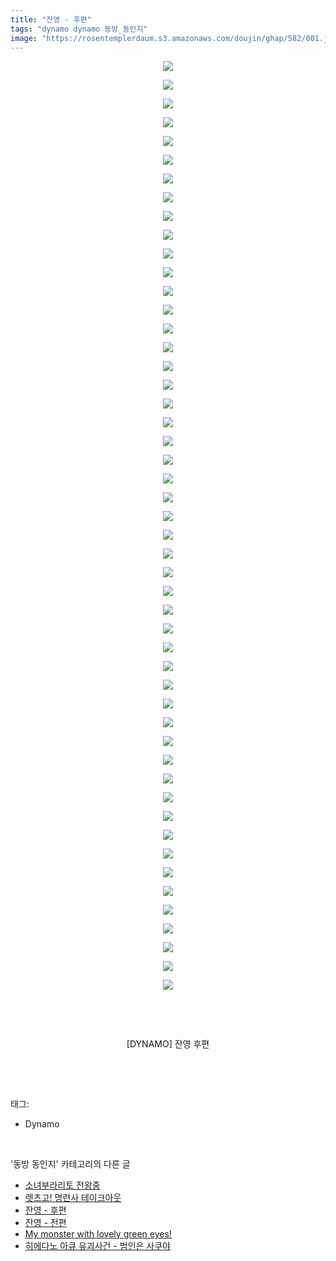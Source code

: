 ```yaml
---
title: "잔영 - 후편"
tags: "dynamo dynamo 동방_동인지"
image: "https://rosentemplerdaum.s3.amazonaws.com/doujin/ghap/582/001.jpg"
---
```

<div class="article">
<p style="text-align: center; clear: none; float: none;"><img src="{{ site.imgserver10 }}/ghap/582/001.jpg"/></p>
<p style="text-align: center; clear: none; float: none;"><img src="{{ site.imgserver10 }}/ghap/582/002.jpg"/></p>
<p style="text-align: center; clear: none; float: none;"><img src="{{ site.imgserver10 }}/ghap/582/003.jpg"/></p>
<p style="text-align: center; clear: none; float: none;"><img src="{{ site.imgserver10 }}/ghap/582/004.jpg"/></p>
<p style="text-align: center; clear: none; float: none;"><img src="{{ site.imgserver10 }}/ghap/582/005.jpg"/></p>
<p style="text-align: center; clear: none; float: none;"><img src="{{ site.imgserver10 }}/ghap/582/006.jpg"/></p>
<p style="text-align: center; clear: none; float: none;"><img src="{{ site.imgserver10 }}/ghap/582/007.jpg"/></p>
<p style="text-align: center; clear: none; float: none;"><img src="{{ site.imgserver10 }}/ghap/582/008.jpg"/></p>
<p style="text-align: center; clear: none; float: none;"><img src="{{ site.imgserver10 }}/ghap/582/009.jpg"/></p>
<p style="text-align: center; clear: none; float: none;"><img src="{{ site.imgserver10 }}/ghap/582/010.jpg"/></p>
<p style="text-align: center; clear: none; float: none;"><img src="{{ site.imgserver10 }}/ghap/582/011.jpg"/></p>
<p style="text-align: center; clear: none; float: none;"><img src="{{ site.imgserver10 }}/ghap/582/012.jpg"/></p>
<p style="text-align: center; clear: none; float: none;"><img src="{{ site.imgserver10 }}/ghap/582/013.jpg"/></p>
<p style="text-align: center; clear: none; float: none;"><img src="{{ site.imgserver10 }}/ghap/582/014.jpg"/></p>
<p style="text-align: center; clear: none; float: none;"><img src="{{ site.imgserver10 }}/ghap/582/015.jpg"/></p>
<p style="text-align: center; clear: none; float: none;"><img src="{{ site.imgserver10 }}/ghap/582/016.jpg"/></p>
<p style="text-align: center; clear: none; float: none;"><img src="{{ site.imgserver10 }}/ghap/582/017.jpg"/></p>
<p style="text-align: center; clear: none; float: none;"><img src="{{ site.imgserver10 }}/ghap/582/018.jpg"/></p>
<p style="text-align: center; clear: none; float: none;"><img src="{{ site.imgserver10 }}/ghap/582/019.jpg"/></p>
<p style="text-align: center; clear: none; float: none;"><img src="{{ site.imgserver10 }}/ghap/582/020.jpg"/></p>
<p style="text-align: center; clear: none; float: none;"><img src="{{ site.imgserver10 }}/ghap/582/021.jpg"/></p>
<p style="text-align: center; clear: none; float: none;"><img src="{{ site.imgserver10 }}/ghap/582/022.jpg"/></p>
<p style="text-align: center; clear: none; float: none;"><img src="{{ site.imgserver10 }}/ghap/582/023.jpg"/></p>
<p style="text-align: center; clear: none; float: none;"><img src="{{ site.imgserver10 }}/ghap/582/024.jpg"/></p>
<p style="text-align: center; clear: none; float: none;"><img src="{{ site.imgserver10 }}/ghap/582/025.jpg"/></p>
<p style="text-align: center; clear: none; float: none;"><img src="{{ site.imgserver10 }}/ghap/582/026.jpg"/></p>
<p style="text-align: center; clear: none; float: none;"><img src="{{ site.imgserver10 }}/ghap/582/027.jpg"/></p>
<p style="text-align: center; clear: none; float: none;"><img src="{{ site.imgserver10 }}/ghap/582/028.jpg"/></p>
<p style="text-align: center; clear: none; float: none;"><img src="{{ site.imgserver10 }}/ghap/582/029.jpg"/></p>
<p style="text-align: center; clear: none; float: none;"><img src="{{ site.imgserver10 }}/ghap/582/030.jpg"/></p>
<p style="text-align: center; clear: none; float: none;"><img src="{{ site.imgserver10 }}/ghap/582/031.jpg"/></p>
<p style="text-align: center; clear: none; float: none;"><img src="{{ site.imgserver10 }}/ghap/582/032.jpg"/></p>
<p style="text-align: center; clear: none; float: none;"><img src="{{ site.imgserver10 }}/ghap/582/033.jpg"/></p>
<p style="text-align: center; clear: none; float: none;"><img src="{{ site.imgserver10 }}/ghap/582/034.jpg"/></p>
<p style="text-align: center; clear: none; float: none;"><img src="{{ site.imgserver10 }}/ghap/582/035.jpg"/></p>
<p style="text-align: center; clear: none; float: none;"><img src="{{ site.imgserver10 }}/ghap/582/036.jpg"/></p>
<p style="text-align: center; clear: none; float: none;"><img src="{{ site.imgserver10 }}/ghap/582/037.jpg"/></p>
<p style="text-align: center; clear: none; float: none;"><img src="{{ site.imgserver10 }}/ghap/582/038.jpg"/></p>
<p style="text-align: center; clear: none; float: none;"><img src="{{ site.imgserver10 }}/ghap/582/039.jpg"/></p>
<p style="text-align: center; clear: none; float: none;"><img src="{{ site.imgserver10 }}/ghap/582/040.jpg"/></p>
<p style="text-align: center; clear: none; float: none;"><img src="{{ site.imgserver10 }}/ghap/582/041.jpg"/></p>
<p style="text-align: center; clear: none; float: none;"><img src="{{ site.imgserver10 }}/ghap/582/042.jpg"/></p>
<p style="text-align: center; clear: none; float: none;"><img src="{{ site.imgserver10 }}/ghap/582/043.jpg"/></p>
<p style="text-align: center; clear: none; float: none;"><img src="{{ site.imgserver10 }}/ghap/582/044.jpg"/></p>
<p style="text-align: center; clear: none; float: none;"><img src="{{ site.imgserver10 }}/ghap/582/045.jpg"/></p>
<p style="text-align: center; clear: none; float: none;"><img src="{{ site.imgserver10 }}/ghap/582/046.jpg"/></p>
<p style="text-align: center; clear: none; float: none;"><img src="{{ site.imgserver10 }}/ghap/582/047.jpg"/></p>
<p style="text-align: center; clear: none; float: none;"><img src="{{ site.imgserver10 }}/ghap/582/048.jpg"/></p>
<p style="text-align: center; clear: none; float: none;"><img src="{{ site.imgserver10 }}/ghap/582/049.jpg"/></p>
<p style="text-align: center; clear: none; float: none;"><img src="{{ site.imgserver10 }}/ghap/582/050.jpg"/></p>
<p style="text-align: center; clear: none; float: none;"><br/></p>
<p style="text-align: center; clear: none; float: none;"><br/></p>
<p style="text-align: center; clear: none; float: none;">[DYNAMO] 잔영 후편</p>
<p><br/></p>
</div><br/>
<div class="tagTrail">
<p>태그: </p>
<ul>
<li>Dynamo</li>
</ul>
</div><br/>
<div class="another">
<p>'동방 동인지' 카테고리의 다른 글</p>
<ul>
<li><a href="/ghap_584">소녀부라리토 전왕중</a></li>
<li><a href="/ghap_583">렛츠고! 명련사 테이크아웃</a></li>
<li><a href="/ghap_582">잔영 - 후편</a></li>
<li><a href="/ghap_581">잔영 - 전편</a></li>
<li><a href="/ghap_580">My monster with lovely green eyes!</a></li>
<li><a href="/ghap_579">히에다노 아큐 유괴사건 - 범인은 사쿠야</a></li>
</ul>
</div><br/>
<div class="cb_module cb_fluid">
<div class="cb_wrt cb_profile">
</div><!-- commentList close -->
</div><br/>
